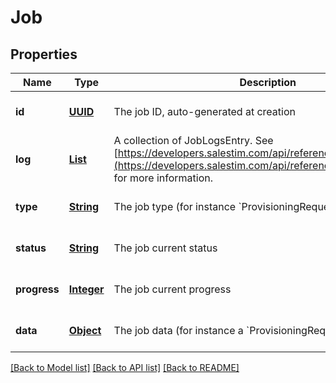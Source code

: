 # Job
## Properties

Name | Type | Description | Notes
------------ | ------------- | ------------- | -------------
**id** | [**UUID**](UUID.md) | The job ID, auto-generated at creation | [optional] [default to null]
**log** | [**List**](string.md) | A collection of JobLogsEntry. See [https://developers.salestim.com/api/reference/Models/JobLogs](https://developers.salestim.com/api/reference/Models/JobLogs) for more information. | [optional] [default to null]
**type** | [**String**](string.md) | The job type (for instance &#x60;ProvisioningRequest&#x60;) | [optional] [default to null]
**status** | [**String**](string.md) | The job current status | [optional] [default to null]
**progress** | [**Integer**](integer.md) | The job current progress | [optional] [default to null]
**data** | [**Object**](.md) | The job data (for instance a &#x60;ProvisioningRequest&#x60; object) | [optional] [default to null]

[[Back to Model list]](../README.md#documentation-for-models) [[Back to API list]](../README.md#documentation-for-api-endpoints) [[Back to README]](../README.md)

